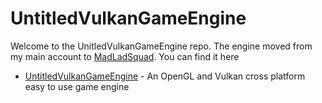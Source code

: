 # UntitledVulkanGameEngine
Welcome to the UnitledVulkanGameEngine repo. The engine moved from my main account to [MadLadSquad](https://github.com/MadLadSquad). You can find it here
- [UntitledVulkanGameEngine](https://github.com/MadLadSquad/UntitledVulkanGameEngine) - An OpenGL and Vulkan cross platform easy to use game engine
